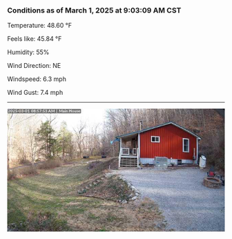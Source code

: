 ### Conditions as of March 1, 2025 at 9:03:09 AM CST 

Temperature: 48.60 &deg;F

Feels like: 45.84 &deg;F

Humidity: 55%

Wind Direction: NE

Windspeed: 6.3 mph

Wind Gust: 7.4 mph

---

<img src="./images/latest.jpeg"/>


